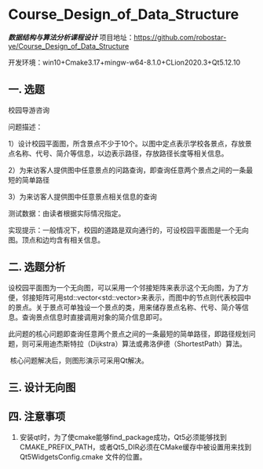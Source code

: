 # Course_Design_of_Data_Structure

***数据结构与算法分析课程设计***
项目地址：https://github.com/robostar-ye/Course_Design_of_Data_Structure

开发环境：win10+Cmake3.17+mingw-w64-8.1.0+CLion2020.3+Qt5.12.10

## 一.  选题

 校园导游咨询

问题描述：

1）设计校园平面图，所含景点不少于10个。以图中定点表示学校各景点，存放景点名称、代号、简介等信息，以边表示路径，存放路径长度等相关信息。

2）为来访客人提供图中任意景点的问路查询，即查询任意两个景点之间的一条最短的简单路径

3）为来访客人提供图中任意景点相关信息的查询

测试数据：由读者根据实际情况指定。

实现提示：一般情况下，校园的道路是双向通行的，可设校园平面图是一个无向图。顶点和边均含有相关信息。

## 二.  选题分析

​		设校园平面图为一个无向图，可以采用一个邻接矩阵来表示这个无向图，为了方便，邻接矩阵可用std::vector<std::vector<class object>>来表示，而图中的节点则代表校园中的景点。关于景点可单独设一个景点的类，用来储存景点名称、代号、简介等信息。查询景点信息时直接调用对象的简介信息即可。

​		此问题的核心问题即查询任意两个景点之间的一条最短的简单路径，即路径规划问题，则可采用迪杰斯特拉（Dijkstra）算法或弗洛伊德（ShortestPath）算法。

​		核心问题解决后，则图形演示可采用Qt解决。

## 三.  设计无向图





## 四.  注意事项

1. 安装qt时，为了使cmake能够find_package成功，Qt5必须能够找到CMAKE_PREFIX_PATH，或者Qt5_DIR必须在CMake缓存中被设置用来找到Qt5WidgetsConfig.cmake 文件的位置。

